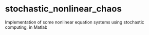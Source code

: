 # stochastic_nonlinear_chaos
Implementation of some nonlinear equation systems using stochastic computing, in Matlab

